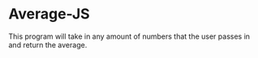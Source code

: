 # Average-JS
This program will take in any amount of numbers that the user passes in and return the average.
